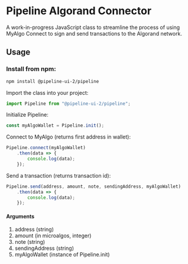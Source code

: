 # Pipeline Algorand Connector
A work-in-progress JavaScript class to streamline the process of using MyAlgo Connect to sign and send transactions to the Algorand network. 
## Usage
### Install from npm:
```bash
npm install @pipeline-ui-2/pipeline
```
Import the class into your project:
```javascript
import Pipeline from "@pipeline-ui-2/pipeline";
```
Initialize Pipeline:
```javascript
const myAlgoWallet = Pipeline.init();
```
Connect to MyAlgo (returns first address in wallet):
```javascript
Pipeline.connect(myAlgoWallet)
    .then(data => {
        console.log(data);
    });
```
Send a transaction (returns transaction id):
```javascript
Pipeline.send(address, amount, note, sendingAddress, myAlgoWallet)
    .then(data => {
        console.log(data);
    });
```
#### Arguments 
1. address (string)
2. amount (in microalgos, integer)
3. note (string)
4. sendingAddress (string)
5. myAlgoWallet (instance of Pipeline.init)
